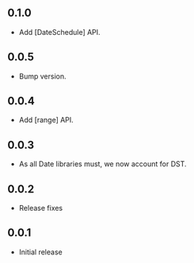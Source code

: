 ## 0.1.0

* Add [DateSchedule] API.

## 0.0.5

* Bump version.

## 0.0.4

* Add [range] API.

## 0.0.3

* As all Date libraries must, we now account for DST.

## 0.0.2

* Release fixes

## 0.0.1

* Initial release
